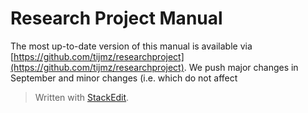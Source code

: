 # Research Project Manual
The most up-to-date version of this manual is available via [https://github.com/tijmz/researchproject](https://github.com/tijmz/researchproject). We push major changes in September and minor changes (i.e. which do not affect 



> Written with [StackEdit](https://stackedit.io/).
<!--stackedit_data:
eyJoaXN0b3J5IjpbLTExMzM0ODA0N119
-->